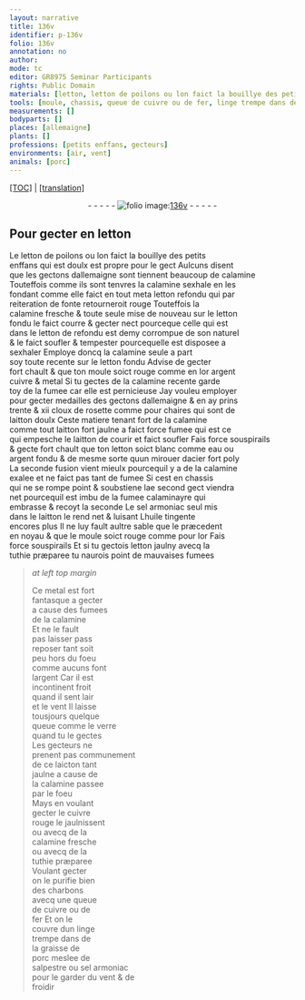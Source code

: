 ```yaml
---
layout: narrative
title: 136v
identifier: p-136v
folio: 136v
annotation: no
author:
mode: tc
editor: GR8975 Seminar Participants
rights: Public Domain
materials: [letton, letton de poilons ou lon faict la bouillye des petits enffans, gectons dallemaigne, calamine, letton refondu, letton fondu, letton de refondu, or, argent, cuivre, metal, cloux de rosette, laitton doulx, laitton, eau, argent fondu, acier, fumee calaminayre, sel armoniac, huile tingente, tuthie præparee, fumees de la calamine, verre, laicton, cuivre rouge, charbons, fer, linge, graisse de porc, salpestre]
tools: [moule, chassis, queue de cuivre ou de fer, linge trempe dans de la graisse de porc meslee de salpestre ou sel armoniac]
measurements: []
bodyparts: []
places: [allemaigne]
plants: []
professions: [petits enffans, gecteurs]
environments: [air, vent]
animals: [porc]
---
```


<p><a href="{{ site.baseurl }}/diplomatic/">[TOC]</a> | <a href="{{ site.baseurl }}/texts/p-136v_tl/" target="_blank">[translation]</a></p><div class="folio" align="center">- - - - - <a href="http://gallica.bnf.fr/ark:/12148/btv1b10500001g/f278.image" target="_blank"><img src="https://cu-mkp.github.io/2017-workshop-edition/assets/photo-icon.png" alt="folio image: " style="display:inline-block; margin-bottom:-3px;"/>136v</a> - - - - - </div>  
  

##  Pour gecter en <span class="m">letton</span>

 
 Le <span class="m">letton de poilons ou lon faict la bouillye des <span class="pro">petits<br/> enffans</span></span> qui est doulx est propre pour le gect Aulcuns disent<br/> que les <span class="m">gectons d<span class="pl">allemaigne</span></span> <span class="del">sont</span> tiennent beaucoup de <span class="m">calamine</span><br/> Touteffois co<span class="exp">mm</span>e ils sont tenvres la <span class="m">calamine</span> sex<span class="add">h</span>ale en les<br/> fondant co<span class="exp">mm</span>e elle faict en tout <span class="del">meta</span> <span class="m">letton refondu</span> qui par<br/> reiteration de fonte retourneroit rouge Touteffois la<br/> <span class="m">calamine</span> fresche & toute seule mise de nouveau sur le <span class="m">letton<br/> fondu</span> le faict courre & gecter nect pourceque celle qui est<br/> dans le <span class="m">letton <span class="del">de</span> refondu</span> est demy corrompue de son naturel<br/> & le faict soufler & tempester pourcequelle est disposee a<br/> sexhaler Employe doncq la <span class="m">calamine</span> seule a part<br/> soy toute recente sur le <span class="m">letton fondu</span> Advise de gecter<br/> fort chault & que ton <span class="tl">moule</span> soict rouge co<span class="exp">mm</span>e en l<span class="m">or</span> <span class="m">argent</span><br/> <span class="m">cuivre</span> & <span class="m">metal</span> Si tu gectes de la <span class="m">calamine</span> recente garde<br/> toy de la fumee car elle est <span class="md">pernicieuse</span> Jay vouleu employer<br/> pour gecter medailles des <span class="m">gectons d<span class="pl">allemaigne</span></span> & en ay prins<br/> trente & xii <span class="m">cloux de rosette</span> co<span class="exp">mm</span>e pour chaires qui sont de<br/> <span class="m">laitton doulx</span> Ceste matiere tena<span class="exp">n</span>t fort de la <span class="m">calamine</span><br/> co<span class="exp">mm</span>e tout <span class="m">laitton</span> fort jaulne a faict force fumee qui est ce<br/> qui empesche le <span class="m">laitton</span> de courir <span class="add">et faict soufler</span> Fais force souspirails<br/> & gecte fort chault que ton <span class="m">letton</span> soict blanc co<span class="exp">mm</span>e <span class="m">eau</span> ou<br/> <span class="m">argent fondu</span> & de mesme sorte quun mirouer d<span class="m">acier</span> fort poly<br/> La seconde fusion vient mieulx pourcequil y a de la <span class="m">calamine</span><br/> exalee et ne faict pas tant de fumee Si cest en <span class="tl">chassis</span><br/> qui ne se rompe point & soubstiene l<span class="del">a</span>e second gect viendra<br/> net pourcequil est imbu de la <span class="m">fumee calaminayre</span> qui<br/> embrasse & recoyt la seconde Le <span class="m">sel armoniac</span> seul mis<br/> dans le <span class="m">laitton</span> le rend net & luisant L<span class="m">huile tingente</span><br/> encores plus Il ne luy fault aultre sable que le præcedent<br/> en noyau & que le <span class="tl">moule</span> soict rouge co<span class="exp">mm</span>e pour l<span class="m">or</span> Fais<br/> force souspirails Et si tu gectois <span class="m">letton</span> jaulny avecq la<br/> <span class="m">tuthie præparee</span> tu naurois point de mauvaises fumees
 
> *at left top margin*
> 
> 
>   Ce <span class="m">metal</span> est fort<br/> fantasque a gecter<br/> a cause des <span class="m">fumees<br/> de la calamine</span><br/> Et ne le fault<br/> pas laisser <span class="del">pass</span><br/> reposer tant soit<br/> peu hors du foeu<br/> co<span class="exp">mm</span>e aucuns font<br/> l<span class="m">argent</span> Car il est<br/> incontinent froit<br/> quand il sent l<span class="env">air</span><br/> et le <span class="env">vent</span> Il laisse<br/> tousjours quelque<br/> queue co<span class="exp">mm</span>e le <span class="m">verre</span><br/> quand tu le gectes<br/> Les <span class="pro">gecteurs</span> ne<br/> prenent pas co<span class="exp">mmun</span>em<span class="exp">ent</span><br/> de ce <span class="m">laicton</span> tant<br/> jaulne a cause de<br/> la <span class="m">calamine</span> passee<br/> par le foeu<br/> Mays en voula<span class="exp">n</span>t<br/> gecter le <span class="m">cuivre<br/> rouge</span> le jaulnissent<br/> ou avecq de la<br/> <span class="m">calamine</span> fresche<br/> ou avecq de la<br/> <span class="m">tuthie præparee</span><br/> Voulant gecter<br/> on le purifie bien<br/> des <span class="m">charbons</span><br/> avecq une <span class="tl">queue<br/> de <span class="m">cuivre</span> ou de<br/> <span class="m">fer</span></span> Et on le<br/> couvre dun <span class="tl"><span class="m">linge</span><br/> trempe dans de<br/> la <span class="m">graisse de<br/> <span class="al">porc</span></span> meslee de<br/> <span class="m">salpestre</span> ou <span class="m">sel armoniac</span></span><br/> pour le garder du <span class="env">vent</span> & de<br/> froidir
 
